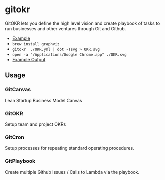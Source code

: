 # gitokr

GitOKR lets you define the high level vision and create playbook of tasks to
run businesses and other ventures through Git and Github.

 - [Example](https://github.com/abhiyerra/gitokr/blob/master/OKR.yml)
 - `brew install graphviz`
 - `gitokr  ./OKR.yml | dot -Tsvg > OKR.svg`
 - `open -a "/Applications/Google Chrome.app" ./OKR.svg`
 - [Example Output](https://github.com/abhiyerra/gitokr/blob/master/OKR.svg)

## Usage

### GitCanvas

Lean Startup Business Model Canvas

### GitOKR

Setup team and project OKRs

### GitCron

Setup processes for repeating standard operating procedures.

### GitPlaybook

Create multiple Github Issues / Calls to Lambda via the playbook.